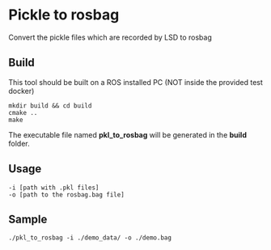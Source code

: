 # Pickle to rosbag

Convert the pickle files which are recorded by LSD to rosbag

## Build

This tool should be built on a ROS installed PC (NOT inside the provided test docker)

```shell
mkdir build && cd build
cmake ..
make
```

The executable file named **pkl_to_rosbag** will be generated in the **build** folder.

## Usage

```
-i [path with .pkl files]
-o [path to the rosbag.bag file]
```

## Sample

```shell
./pkl_to_rosbag -i ./demo_data/ -o ./demo.bag
```



